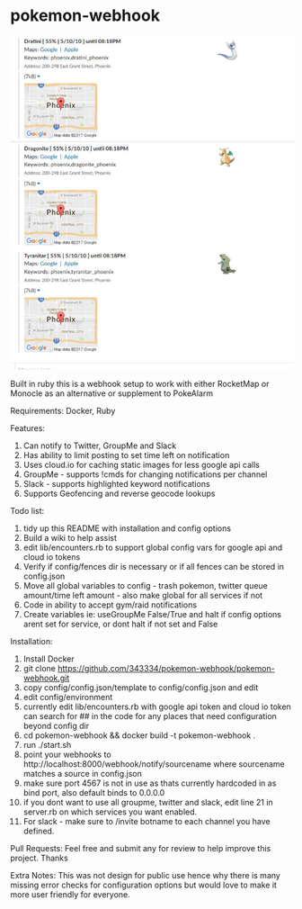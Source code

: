 # pokemon-webhook

![logo](https://github.com/343334/pokemon-webhook/blob/master/wiki/images/12312313123.JPG)


Built in ruby this is a webhook setup to work with either RocketMap or Monocle as an alternative or supplement to PokeAlarm

Requirements:  Docker, Ruby

Features: 
  1. Can notify to Twitter, GroupMe and Slack
  2. Has ability to limit posting to set time left on notification
  3. Uses cloud.io for caching static images for less google api calls
  4. GroupMe - supports !cmds for changing notifications per channel
  5. Slack - supports highlighted keyword notifications
  6. Supports Geofencing and reverse geocode lookups
  
  
Todo list:
  
  1. tidy up this README with installation and config options
  2. Build a wiki to help assist
  3. edit lib/encounters.rb to support global config vars for google api and cloud io tokens
  4. Verify if config/fences dir is necessary or if all fences can be stored in config.json
  5. Move all global variables to config - trash pokemon, twitter queue amount/time left amount - also make global for all services if not
  6. Code in ability to accept gym/raid notifications
  7. Create variables ie: useGroupMe False/True and halt if config options arent set for service, or dont halt if not set and False
  
  
Installation: 
  
  1. Install Docker
  2. git clone https://github.com/343334/pokemon-webhook/pokemon-webhook.git
  3. copy config/config.json/template to config/config.json and edit
  4. edit config/environment
  5. currently edit lib/encounters.rb with google api token and cloud io token can search for ## in the code for any places that need configuration beyond config dir
  6. cd pokemon-webhook && docker build -t pokemon-webhook .
  7. run ./start.sh
  8. point your webhooks to http://localhost:8000/webhook/notify/sourcename   where sourcename matches a source in config.json
  9. make sure port 4567 is not in use as thats currently hardcoded in as bind port, also default binds to 0.0.0.0
  10. if you dont want to use all groupme, twitter and slack, edit line 21 in server.rb on which services you want enabled.
  11. For slack - make sure to /invite botname to each channel you have defined.
  
  
Pull Requests:
  Feel free and submit any for review to help improve this project. Thanks
  
  
Extra Notes:
  This was not design for public use hence why there is many missing error checks for configuration options but would love
  to make it more user friendly for everyone.
